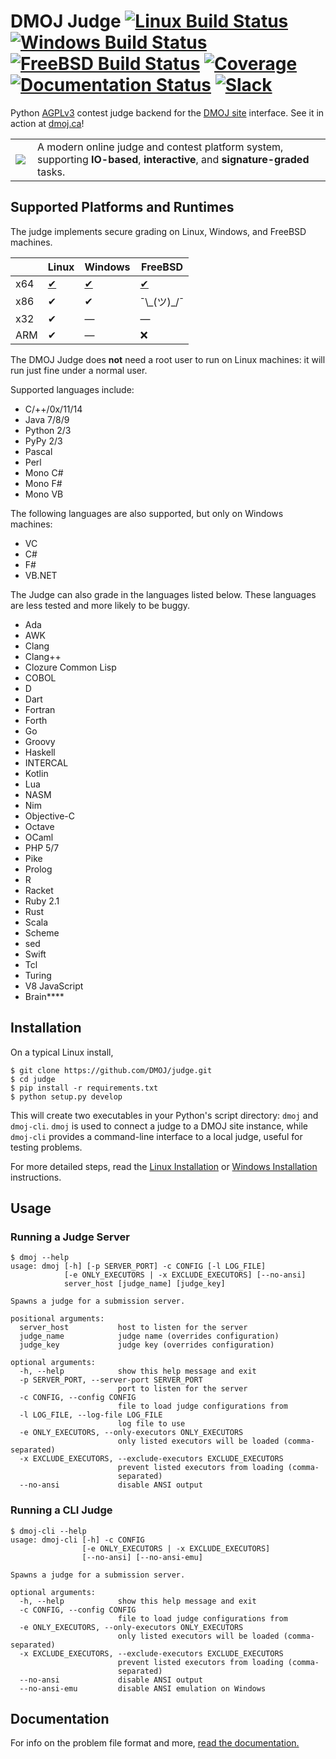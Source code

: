 DMOJ Judge [![Linux Build Status](https://img.shields.io/travis/DMOJ/judge.svg?maxAge=2592000)](https://travis-ci.org/DMOJ/judge) [![Windows Build Status](https://ci.appveyor.com/api/projects/status/wv4e1eujb6wtcbps?svg=true)](https://ci.appveyor.com/project/quantum5/judge) [![FreeBSD Build Status](https://ci.dmoj.ca/buildStatus/icon?job=dmoj-judge-freebsd)](https://ci.dmoj.ca/job/dmoj-judge-freebsd/) [![Coverage](https://img.shields.io/codecov/c/github/DMOJ/judge.svg)](https://codecov.io/gh/DMOJ/judge) [![Documentation Status](https://readthedocs.org/projects/dmoj/badge/?version=latest)](http://dmoj.readthedocs.org/en/latest/?badge=latest) [![Slack](https://slack.dmoj.ca/badge.svg)](https://slack.dmoj.ca)
=====

Python [AGPLv3](https://github.com/DMOJ/judge/blob/master/LICENSE) contest judge backend for the [DMOJ site](http://github.com/DMOJ/site) interface. See it in action at [dmoj.ca](https://dmoj.ca/)!

<table>
<tr>
<td>
<a href="http://dmoj.ca">
<img src="https://avatars2.githubusercontent.com/u/6934864?v=3&s=100" align="left"></img>
</a>
</td>
<td>
A modern online judge and contest platform system, supporting <b>IO-based</b>, <b>interactive</b>, and <b>signature-graded</b> tasks.
</td>
</tr>
</table>

## Supported Platforms and Runtimes

The judge implements secure grading on Linux, Windows, and FreeBSD machines.

|           | Linux 	| Windows 	| FreeBSD 	|
|------	|-------	|---------	|---------	|
| x64  	| [✔](https://travis-ci.org/DMOJ/judge)     	| [✔](https://ci.appveyor.com/project/quantum5/judge)        | [✔](https://ci.dmoj.ca/job/dmoj-judge-freebsd/)       	|
| x86  	| ✔     	| ✔      |       ¯\\\_(ツ)\_/¯   |
| x32 	| ✔     	|    &mdash;	|      &mdash;   	|
| ARM  	| ✔     	|      &mdash;   	|      ❌   	|

The DMOJ Judge does **not** need a root user to run on Linux machines: it will run just fine under a normal user.

Supported languages include:
* C/++/0x/11/14
* Java 7/8/9
* Python 2/3
* PyPy 2/3
* Pascal
* Perl
* Mono C#
* Mono F#
* Mono VB

The following languages are also supported, but only on Windows machines:
* VC 
* C#
* F#
* VB.NET

The Judge can also grade in the languages listed below. These languages are less tested and more likely to be buggy.
* Ada
* AWK
* Clang
* Clang++
* Clozure Common Lisp
* COBOL
* D
* Dart
* Fortran
* Forth
* Go
* Groovy
* Haskell
* INTERCAL
* Kotlin
* Lua
* NASM
* Nim
* Objective-C
* Octave
* OCaml
* PHP 5/7
* Pike
* Prolog
* R
* Racket
* Ruby 2.1
* Rust
* Scala
* Scheme
* sed
* Swift
* Tcl
* Turing
* V8 JavaScript
* Brain****

## Installation

On a typical Linux install,

```
$ git clone https://github.com/DMOJ/judge.git
$ cd judge
$ pip install -r requirements.txt
$ python setup.py develop
```

This will create two executables in your Python's script directory: `dmoj` and `dmoj-cli`. `dmoj` is used to connect a judge to a DMOJ site instance, while `dmoj-cli` provides a command-line interface to a local judge, useful for testing problems.

For more detailed steps, read the [Linux Installation](https://docs.dmoj.ca/en/latest/judge/linux_installation/) or [Windows Installation](https://docs.dmoj.ca/en/latest/judge/windows_installation/) instructions.

## Usage
### Running a Judge Server
```
$ dmoj --help
usage: dmoj [-h] [-p SERVER_PORT] -c CONFIG [-l LOG_FILE]
            [-e ONLY_EXECUTORS | -x EXCLUDE_EXECUTORS] [--no-ansi]
            server_host [judge_name] [judge_key]

Spawns a judge for a submission server.

positional arguments:
  server_host           host to listen for the server
  judge_name            judge name (overrides configuration)
  judge_key             judge key (overrides configuration)

optional arguments:
  -h, --help            show this help message and exit
  -p SERVER_PORT, --server-port SERVER_PORT
                        port to listen for the server
  -c CONFIG, --config CONFIG
                        file to load judge configurations from
  -l LOG_FILE, --log-file LOG_FILE
                        log file to use
  -e ONLY_EXECUTORS, --only-executors ONLY_EXECUTORS
                        only listed executors will be loaded (comma-separated)
  -x EXCLUDE_EXECUTORS, --exclude-executors EXCLUDE_EXECUTORS
                        prevent listed executors from loading (comma-
                        separated)
  --no-ansi             disable ANSI output
```

### Running a CLI Judge
```
$ dmoj-cli --help
usage: dmoj-cli [-h] -c CONFIG
                [-e ONLY_EXECUTORS | -x EXCLUDE_EXECUTORS]
                [--no-ansi] [--no-ansi-emu]

Spawns a judge for a submission server.

optional arguments:
  -h, --help            show this help message and exit
  -c CONFIG, --config CONFIG
                        file to load judge configurations from
  -e ONLY_EXECUTORS, --only-executors ONLY_EXECUTORS
                        only listed executors will be loaded (comma-separated)
  -x EXCLUDE_EXECUTORS, --exclude-executors EXCLUDE_EXECUTORS
                        prevent listed executors from loading (comma-
                        separated)
  --no-ansi             disable ANSI output
  --no-ansi-emu         disable ANSI emulation on Windows
```

## Documentation
For info on the problem file format and more, 
[read the documentation.](https://docs.dmoj.ca)
